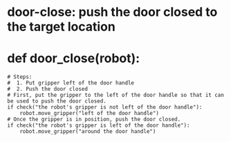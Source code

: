

# door-close: push the door closed to the target location
# def door_close(robot):
    # Steps:
    #  1. Put gripper left of the door handle
    #  2. Push the door closed
    # First, put the gripper to the left of the door handle so that it can be used to push the door closed.
    if check("the robot's gripper is not left of the door handle"):
        robot.move_gripper("left of the door handle")
    # Once the gripper is in position, push the door closed.
    if check("the robot's gripper is left of the door handle"):
        robot.move_gripper("around the door handle")